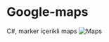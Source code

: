 # Google-maps
C#, marker içerikli maps 
![Maps](https://github.com/TMBilalTM/google-maps/assets/112407129/6e9379b9-774e-499a-901b-8593c9720464)
